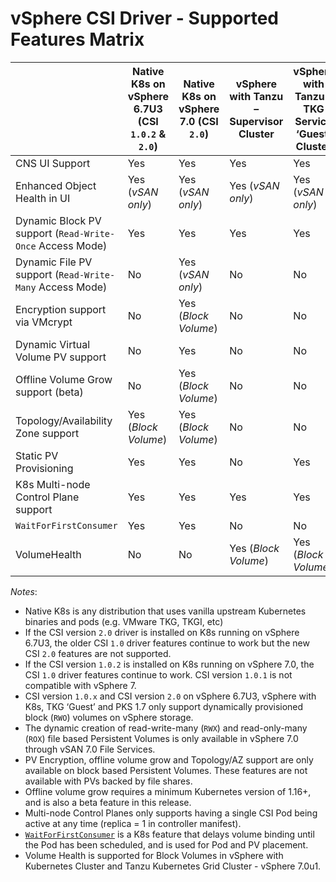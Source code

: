 <!-- markdownlint-disable MD033 -->

# vSphere CSI Driver - Supported Features Matrix

| | **Native K8s on vSphere 6.7U3 (CSI `1.0.2` & `2.0`)** | **Native K8s on vSphere 7.0 (CSI `2.0`)** | **vSphere with Tanzu – Supervisor Cluster** | **vSphere with Tanzu – TKG Service ‘Guest’ Cluster** |
|---------------------------------------------------------|----------------------|------------------|--------------------|------------------|
| CNS UI Support                                          | Yes                  | Yes              | Yes                | Yes              |
| Enhanced Object Health in UI                            | Yes (_vSAN only_)    | Yes (_vSAN only_)| Yes (_vSAN only_)  | Yes (_vSAN only_)|
| Dynamic Block PV support (`Read-Write-Once` Access Mode)| Yes                  | Yes              | Yes                | Yes              |
| Dynamic File PV support (`Read-Write-Many` Access Mode) | No                   | Yes (_vSAN only_)| No                 | No               |
| Encryption support via VMcrypt                          | No                   | Yes (_Block Volume_) | No                 | No               |
| Dynamic Virtual Volume PV support                       | No                   | Yes              | No                 | No               |
| Offline Volume Grow support (beta)                      | No                   | Yes (_Block Volume_) | No                 | No               |
| Topology/Availability Zone support                      | Yes (_Block Volume_)     | Yes (_Block Volume_) | No                 | No               |
| Static PV Provisioning                                  | Yes                  | Yes              | No                 | Yes              |
| K8s Multi-node Control Plane support                    | Yes                  | Yes              | Yes                | Yes              |
| `WaitForFirstConsumer`                                  | Yes                  | Yes              | No                 | No               |
| VolumeHealth                                  | No                  | No              | Yes (_Block Volume_)                 | Yes (_Block Volume_)               |
_Notes_:

* Native K8s is any distribution that uses vanilla upstream Kubernetes binaries and pods (e.g. VMware TKG, TKGI, etc)
* If the CSI version `2.0` driver is installed on K8s running on vSphere 6.7U3, the older CSI `1.0` driver features continue to work but the new CSI `2.0` features are not supported.
* If the CSI version `1.0.2` is installed on K8s running on vSphere 7.0, the CSI `1.0` driver features continue to work. CSI version `1.0.1` is not compatible with vSphere 7.
* CSI version `1.0.x` and CSI version `2.0` on vSphere 6.7U3, vSphere with K8s, TKG ‘Guest’ and PKS 1.7 only support dynamically provisioned block (`RWO`) volumes on vSphere storage.
* The dynamic creation of read-write-many (`RWX`) and read-only-many (`ROX`) file based Persistent Volumes is only available in vSphere 7.0 through vSAN 7.0 File Services.
* PV Encryption, offline volume grow and Topology/AZ support are only available on block based Persistent Volumes. These features are not available with PVs backed by file shares.
* Offline volume grow requires a minimum Kubernetes version of 1.16+, and is also a beta feature in this release.
* Multi-node Control Planes only supports having a single CSI Pod being active at any time (replica = 1 in controller manifest).
* [`WaitForFirstConsumer`](https://kubernetes.io/docs/concepts/storage/storage-classes/) is a K8s feature that delays volume binding until the Pod has been scheduled, and is used for Pod and PV placement.
* Volume Health is supported for Block Volumes in vSphere with Kubernetes Cluster and Tanzu Kubernetes Grid Cluster - vSphere 7.0u1.
